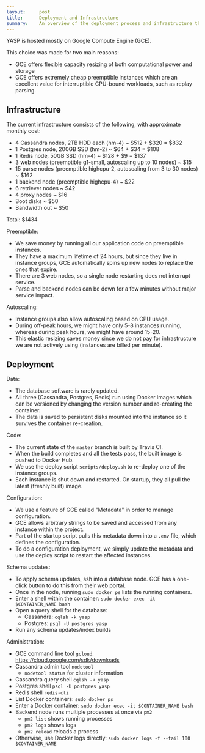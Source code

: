 ```yaml
---
layout:     post
title:      Deployment and Infrastructure
summary:    An overview of the deployment process and infrastructure that powers the service.
---
```


YASP is hosted mostly on Google Compute Engine (GCE). 

This choice was made for two main reasons:

 * GCE offers flexible capacity resizing of both computational power and storage
 * GCE offers extremely cheap preemptible instances which are an excellent value for interruptible CPU-bound workloads, such as replay parsing.

Infrastructure
----

The current infrastructure consists of the following, with approximate monthly cost:

 * 4 Cassandra nodes, 2TB HDD each (hm-4) ~ $512 + $320 = $832
 * 1 Postgres node, 200GB SSD (hm-2) ~ $64 + $34 = $108
 * 1 Redis node, 50GB SSD (hm-4) ~ $128 + $9 = $137
 * 3 web nodes (preemptible g1-small, autoscaling up to 10 nodes) ~ $15
 * 15 parse nodes (preemptible highcpu-2, autoscaling from 3 to 30 nodes) ~ $162
 * 1 backend node (preemptible highcpu-4) ~ $22
 * 6 retriever nodes ~ $42
 * 4 proxy nodes ~ $16
 * Boot disks ~ $50
 * Bandwidth out ~ $50

Total: $1434

Preemptible:

 * We save money by running all our application code on preemptible instances.  
 * They have a maximum lifetime of 24 hours, but since they live in instance groups, GCE automatically spins up new nodes to replace the ones that expire.  
 * There are 3 web nodes, so a single node restarting does not interrupt service.  
 * Parse and backend nodes can be down for a few minutes without major service impact.

Autoscaling:

 * Instance groups also allow autoscaling based on CPU usage.
 * During off-peak hours, we might have only 5-8 instances running, whereas during peak hours, we might have around 15-20.
 * This elastic resizing saves money since we do not pay for infrastructure we are not actively using (instances are billed per minute).

Deployment
----

Data:

 * The database software is rarely updated.
 * All three (Cassandra, Postgres, Redis) run using Docker images which can be versioned by changing the version number and re-creating   the container.
 * The data is saved to persistent disks mounted into the instance so it survives the container re-creation.

Code:

 * The current state of the `master` branch is built by Travis CI.
 * When the build completes and all the tests pass, the built image is pushed to Docker Hub.
 * We use the deploy script `scripts/deploy.sh` to re-deploy one of the instance groups.
 * Each instance is shut down and restarted. On startup, they all pull the latest (freshly built) image.

Configuration:

 * We use a feature of GCE called "Metadata" in order to manage configuration.
 * GCE allows arbitrary strings to be saved and accessed from any instance within the project. 
 * Part of the startup script pulls this metadata down into a `.env` file, which defines the configuration.
 * To do a configuration deployment, we simply update the metadata and use the deploy script to restart the affected instances.

Schema updates:

 * To apply schema updates, ssh into a database node.  GCE has a one-click button to do this from their web portal.
 * Once in the node, running `sudo docker ps` lists the running containers.
 * Enter a shell within the container: `sudo docker exec -it $CONTAINER_NAME bash`
 * Open a query shell for the database:
   * Cassandra: `cqlsh -k yasp`
   * Postgres: `psql -U postgres yasp`
 * Run any schema updates/index builds

Administration:

 * GCE command line tool `gcloud`: https://cloud.google.com/sdk/downloads
 * Cassandra admin tool `nodetool`
   * `nodetool status` for cluster information
 * Cassandra query shell `cqlsh -k yasp`
 * Postgres shell `psql -U postgres yasp`
 * Redis shell `redis-cli`
 * List Docker containers: `sudo docker ps`
 * Enter a Docker container: `sudo docker exec -it $CONTAINER_NAME bash`
 * Backend node runs multiple processes at once via `pm2`
   * `pm2 list` shows running processes
   * `pm2 logs` shows logs
   * `pm2 reload` reloads a process
 * Otherwise, use Docker logs directly: `sudo docker logs -f --tail 100 $CONTAINER_NAME`
